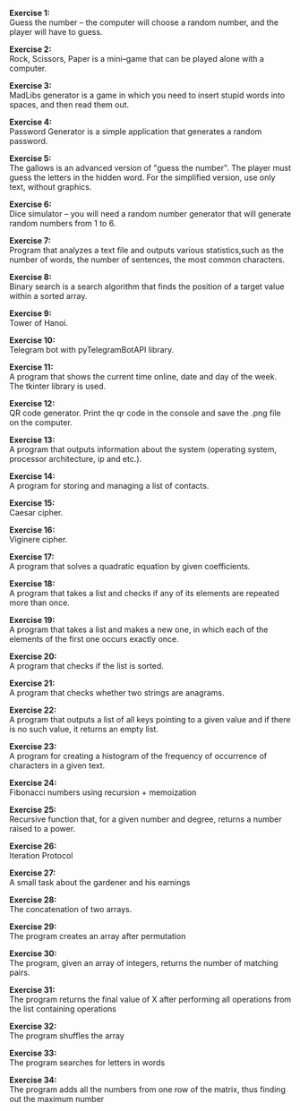<b>Exercise 1:</b>
<br>Guess the number – the computer will choose a random number, and the player will have to guess.

<b>Exercise 2:</b>
<br>Rock, Scissors, Paper is a mini–game that can be played alone with a computer.

<b>Exercise 3:</b>
<br>MadLibs generator is a game in which you need to insert stupid words into spaces, and then read them out.

<b>Exercise 4:</b>
<br>Password Generator is a simple application that generates a random password.

<b>Exercise 5:</b>
<br>The gallows is an advanced version of "guess the number". The player must guess the letters in the hidden word. For the simplified version, use only text, without graphics.

<b>Exercise 6:</b>
<br>Dice simulator – you will need a random number generator that will generate random numbers from 1 to 6.

<b>Exercise 7: </b>
<br>Program that analyzes a text file and outputs various statistics,such as the number of words, the number of sentences, the most common characters.

<b>Exercise 8: </b>
<br>Binary search is a search algorithm that finds the position of a target value within a sorted array.

<b>Exercise 9: </b>
<br>Tower of Hanoi.

<b>Exercise 10: </b>
<br>Telegram bot with pyTelegramBotAPI library.

<b>Exercise 11: </b>
<br>A program that shows the current time online, date and day of the week. The tkinter library is used.

<b>Exercise 12: </b>
<br>QR code generator. Print the qr code in the console and save the .png file on the computer.

<b>Exercise 13: </b>
<br>A program that outputs information about the system (operating system, processor architecture, ip and etc.).

<b>Exercise 14: </b>
<br>A program for storing and managing a list of contacts.

<b>Exercise 15: </b>
<br>Caesar cipher.

<b>Exercise 16: </b>
<br>Viginere cipher.

<b>Exercise 17: </b>
<br>A program that solves a quadratic equation by given coefficients.

<b>Exercise 18: </b>
<br>A program that takes a list and checks if any of its elements are repeated more than once.

<b>Exercise 19: </b>
<br>A program that takes a list and makes a new one, in which each of the elements of the first one occurs exactly once.

<b>Exercise 20: </b>
<br>A program that checks if the list is sorted.

<b>Exercise 21: </b>
<br>A program that checks whether two strings are anagrams.

<b>Exercise 22: </b>
<br>A program that outputs a list of all keys pointing to a given value and if there is no such value, it returns an empty list.

<b>Exercise 23: </b>
<br>A program for creating a histogram of the frequency of occurrence of characters in a given text.

<b>Exercise 24: </b>
<br>Fibonacci numbers using recursion + memoization

<b>Exercise 25: </b>
<br>Recursive function that, for a given number and degree, returns a number raised to a power.

<b>Exercise 26: </b>
<br>Iteration Protocol

<b>Exercise 27: </b>
<br>A small task about the gardener and his earnings

<b>Exercise 28: </b>
<br>The concatenation of two arrays.

<b>Exercise 29: </b>
<br>The program creates an array after permutation

<b>Exercise 30: </b>
<br>The program, given an array of integers, returns the number of matching pairs.

<b>Exercise 31: </b>
<br>The program returns the final value of X after performing all operations from the list containing operations

<b>Exercise 32: </b>
<br>The program shuffles the array

<b>Exercise 33: </b>
<br>The program searches for letters in words

<b>Exercise 34: </b>
<br>The program adds all the numbers from one row of the matrix, thus finding out the maximum number
